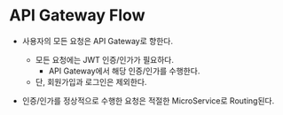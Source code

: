 # API Gateway Flow

- 사용자의 모든 요청은 API Gateway로 향한다.
  - 모든 요청에는 JWT 인증/인가가 필요하다.
    - API Gateway에서 해당 인증/인가를 수행한다.
  - 단, 회원가입과 로그인은 제외한다.

- 인증/인가를 정상적으로 수행한 요청은 적절한 MicroService로 Routing된다.